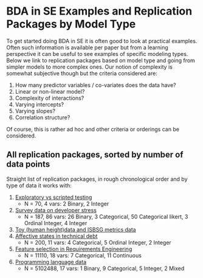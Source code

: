 # BDA in SE Examples and Replication Packages by Model Type

To get started doing BDA in SE it is often good to look at practical examples. Often such information is available per paper but from a learning perspective it can be useful to see examples of specific modeling types. Below we link to replication packages based on model type and going from simpler models to more complex ones. Our notion of complexity is somewhat subjective though but the criteria considered are:

1. How many predictor variables / co-variates does the data have?
2. Linear or non-linear model?
3. Complexity of interactions?
4. Varying intercepts?
5. Varying slopes?
6. Correlation structure?

Of course, this is rather ad hoc and other criteria or orderings can be considered.

## All replication packages, sorted by number of data points

Straight list of replication packages, in rough chronological order and by type of data it works with:

1. [Exploratory vs scripted testing](https://github.com/torkar/docker-b3)
    - N = 70, 4 vars: 2 Binary, 2 Integer
2. [Survey data on developer stress](https://github.com/torkar/rise2flow)
    - N = 187, 86 vars: 26 Binary, 3 Categorical, 50 Categorical likert, 3 Ordinal Integer, 4 Integer
3. [Toy (human height)data and ISBSG metrics data](https://github.com/torkar/BDA_in_ESE)
4. [Affective states in technical debt](https://github.com/torkar/affective_states)
    - N = 200, 11 vars: 4 Categorical, 5 Ordinal Integer, 2 Integer
5. [Feature selection in Requirements Engineering](https://github.com/torkar/feature-selection-RBS)
    - N = 11110, 18 vars: 7 Categorical, 11 Continuous
6. [Programming language data](https://github.com/torkar/BDA-PL)
    - N = 5102488, 17 vars: 1 Binary, 9 Categorical, 5 Integer, 2 Mixed